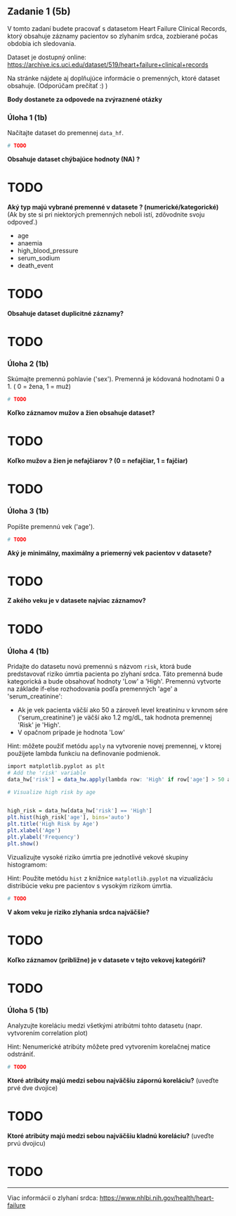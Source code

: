 ## Zadanie 1 (5b)

V tomto zadaní budete pracovať s datasetom Heart Failure Clinical Records, ktorý obsahuje záznamy pacientov so zlyhaním srdca, zozbierané počas obdobia ich sledovania.

Dataset je dostupný online: https://archive.ics.uci.edu/dataset/519/heart+failure+clinical+records

Na stránke nájdete aj doplňujúce informácie o premenných, ktoré dataset obsahuje. (Odporúčam prečítať :) )

**Body dostanete za odpovede na zvýraznené otázky**


### Úloha 1 (1b)

Načítajte dataset do premennej `data_hf`.


```R
# TODO
```

   **Obsahuje dataset chýbajúce hodnoty (NA) ?**
# TODO
**Aký typ majú vybrané premenné v datasete ? (numerické/kategorické)** (Ak by ste si pri niektorých premenných neboli istí, zdôvodnite svoju odpoveď.)

- age
- anaemia 
- high_blood_pressure
- serum_sodium
- death_event
# TODO
**Obsahuje dataset duplicitné záznamy?**
# TODO
### Úloha 2 (1b)

Skúmajte premennú pohlavie ('sex'). Premenná je kódovaná hodnotami 0 a 1. ( 0 = žena, 1 = muž)


```R
# TODO
```

**Koľko záznamov mužov a žien obsahuje dataset?**
# TODO
**Koľko mužov a žien je nefajčiarov ? (0 = nefajčiar, 1 = fajčiar)**
# TODO
### Úloha 3 (1b)

Popíšte premennú vek ('age').


```R
# TODO
```

**Aký je minimálny, maximálny a priemerný vek pacientov v datasete?**
# TODO
**Z akého veku je v datasete najviac záznamov?**
# TODO
### Úloha 4 (1b)

Pridajte do datasetu novú premennú s názvom `risk`, ktorá bude predstavovať riziko úmrtia pacienta po zlyhaní srdca. Táto premenná bude kategorická a bude obsahovať hodnoty 'Low' a 'High'. 
Premennú vytvorte na základe if-else rozhodovania podľa premenných 'age' a 'serum_creatinine':

- Ak je vek pacienta väčší ako 50 a zároveň level kreatinínu v krvnom sére ('serum_creatinine') je väčší ako 1.2 mg/dL, tak hodnota premennej 'Risk' je 'High'.
- V opačnom prípade je hodnota 'Low'

Hint: môžete použiť metódu `apply` na vytvorenie novej premennej, v ktorej použijete lambda funkciu na definovanie podmienok.


```R
import matplotlib.pyplot as plt
# Add the 'risk' variable
data_hw['risk'] = data_hw.apply(lambda row: 'High' if row['age'] > 50 and row['serum_creatinine'] > 1.2 else 'Low', axis=1)

# Visualize high risk by age


high_risk = data_hw[data_hw['risk'] == 'High']
plt.hist(high_risk['age'], bins='auto')
plt.title('High Risk by Age')
plt.xlabel('Age')
plt.ylabel('Frequency')
plt.show()
```

Vizualizujte vysoké riziko úmrtia pre jednotlivé vekové skupiny histogramom:

Hint: Použite metódu `hist` z knižnice `matplotlib.pyplot` na vizualizáciu distribúcie veku pre pacientov s vysokým rizikom úmrtia.


```R
# TODO
```

**V akom veku je riziko zlyhania srdca najväčšie?**
# TODO
**Koľko záznamov (približne) je v datasete v tejto vekovej kategórii?**
# TODO
### Úloha 5 (1b)

Analyzujte koreláciu medzi všetkými atribútmi tohto datasetu (napr. vytvorením correlation plot)

Hint: Nenumerické atribúty môžete pred vytvorením korelačnej matice odstrániť.



```R
# TODO
```

**Ktoré atribúty majú medzi sebou najväčšiu zápornú koreláciu?** (uveďte prvé dve dvojice)
# TODO
**Ktoré atribúty majú medzi sebou najväčšiu kladnú koreláciu?** (uveďte prvú dvojicu)
# TODO
----

Viac informácií o zlyhaní srdca: https://www.nhlbi.nih.gov/health/heart-failure
